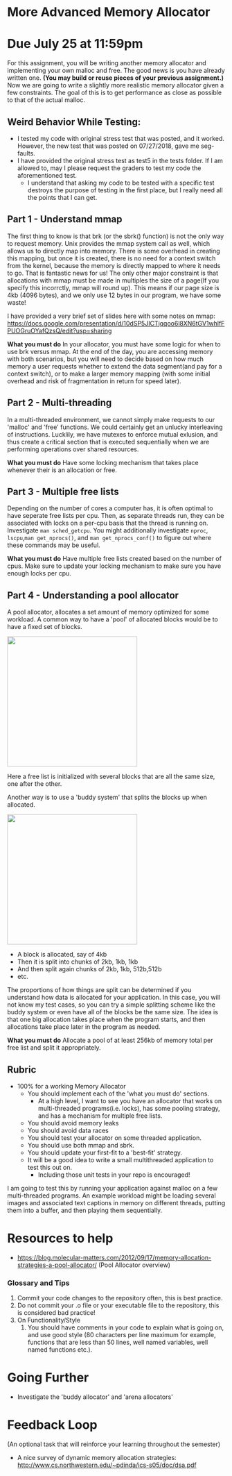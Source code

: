 # More Advanced Memory Allocator

# Due July 25 at 11:59pm

For this assignment, you will be writing another memory allocator and implementing your own malloc and free. The good news is you have already written one. **(You may build or reuse pieces of your previous assignment.)** Now we are going to write a slightly more realistic memory allocator given a few constraints. The goal of this is to get performance as close as possible to that of the actual malloc.  

## Weird Behavior While Testing:
  - I tested my code with original stress test that was posted, and it worked. However, the new test that was posted on 07/27/2018, gave me seg-faults.
  - I have provided the original stress test as test5 in the tests folder. If I am allowed to, may I please request the graders to test my code the aforementioned test. 
    - I understand that asking my code to be tested with a specific test destroys the purpose of testing in the first place, but I really need all the points that I can get.

## Part 1 - Understand mmap

The first thing to know is that brk (or the sbrk() function) is not the only way to request memory. Unix provides the mmap system call as well, which allows us to directly map into memory. There is some overhead in creating this mapping, but once it is created, there is no need for a context switch from the kernel, because the memory is directly mapped to where it needs to go. That is fantastic news for us! The only other major constraint is that allocations with mmap must be made in multiples the size of a page(If you specify this incorrctly, mmap will round up). This means if our page size is 4kb (4096 bytes), and we only use 12 bytes in our program, we have some waste!

I have provided a very brief set of slides here with some notes on mmap: https://docs.google.com/presentation/d/10dSP5JICTjqqoo6l8XN6tGV1whlfFPUOGruOYafQzsQ/edit?usp=sharing

**What you must do** In your allocator, you must have some logic for when to use brk versus mmap. At the end of the day, you are accessing memory with both scenarios, but you will need to decide based on how much memory a user requests whether to extend the data segment(and pay for a context switch), or to make a larger memory mapping (with some initial overhead and risk of fragmentation in return for speed later).

## Part 2 - Multi-threading

In a multi-threaded environment, we cannot simply make requests to our 'malloc' and 'free' functions. We could certainly get an unlucky interleaving of instructions. Lucklily, we have mutexes to enforce mutual exlusion, and thus create a critical section that is executed sequentially when we are performing operations over shared resources.

**What you must do** Have some locking mechanism that takes place whenever their is an allocation or free.

## Part 3 - Multiple free lists

Depending on the number of cores a computer has, it is often optimal to have seperate free lists per cpu. Then, as separate threads run, they can be associated with locks on a per-cpu basis that the thread is running on. Investigate `man sched_getcpu`. You might additionally investigate `nproc`, `lscpu`,`man get_nprocs()`, and `man get_nprocs_conf()` to figure out where these commands may be useful.

**What you must do** Have multiple free lists created based on the number of cpus. Make sure to update your locking mechanism to make sure you have enough locks per cpu.

## Part 4 - Understanding a pool allocator

A pool allocator, allocates a set amount of memory optimized for some workload. A common way to have a 'pool' of allocated blocks would be to have a fixed set of blocks.

<img align="middle" src="https://3.bp.blogspot.com/-bzESt0SePCg/VriOTcYStBI/AAAAAAAAAIQ/wxPV4jCV644/s640/Segregated%2BFree%2BList.png" width="300px">

Here a free list is initialized with several blocks that are all the same size, one after the other.

Another way is to use a 'buddy system' that splits the blocks up when allocated.

<img align="middle" src="https://3.bp.blogspot.com/-DmVK0LYjtKE/VrilzVwb0_I/AAAAAAAAAIg/A0IQ5ifTF7w/s1600/Buddy-Memory-System.gif" width ="300px">

- A block is allocated, say of 4kb
- Then it is split into chunks of 2kb, 1kb, 1kb
- And then split again chunks of 2kb, 1kb, 512b,512b
- etc.

The proportions of how things are split can be determined if you understand how data is allocated for your application. In this case, you will not know my test cases, so you can try a simple splitting scheme like the buddy system or even have all of the blocks be the same size. The idea is that one big allocation takes place when the program starts, and then allocations take place later in the program as needed.

**What you must do** Allocate a pool of at least 256kb of memory total per free list and split it appropriately.

## Rubric

- 100% for a working Memory Allocator
  - You should implement each of the 'what you must do' sections.
    - At a high level, I want to see you have an allocator that works on multi-threaded programs(i.e. locks), has some pooling strategy, and has a mechanism for multiple free lists.
  - You should avoid memory leaks
  - You should avoid data races
  - You should test your allocator on some threaded application.
  - You should use both mmap and sbrk.
  - You should update your first-fit to a 'best-fit' strategy.
  - It will be a good idea to write a small multithreaded application to test this out on.
    - Including those unit tests in your repo is encouraged!

I am going to test this by running your application against malloc on a few multi-threaded programs. An example workload might be loading several images and associated text captions in memory on different threads, putting them into a buffer, and then playing them sequentially.

# Resources to help
- https://blog.molecular-matters.com/2012/09/17/memory-allocation-strategies-a-pool-allocator/ (Pool Allocator overview)

### Glossary and Tips
1. Commit your code changes to the repository often, this is best practice.
2. Do not commit your .o file or your executable file to the repository, this is considered bad practice!
3. On Functionality/Style
	1. You should have comments in your code to explain what is going on, and use good style (80 characters per line maximum for example, functions that are less than 50 lines, well named variables, well named functions etc.).

# Going Further

- Investigate the 'buddy allocator' and 'arena allocators'

# Feedback Loop

(An optional task that will reinforce your learning throughout the semester)

- A nice survey of dynamic memory allocation strategies: http://www.cs.northwestern.edu/~pdinda/ics-s05/doc/dsa.pdf
